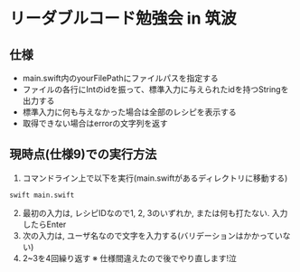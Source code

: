 # リーダブルコード勉強会 in 筑波

## 仕様
- main.swift内のyourFilePathにファイルパスを指定する
- ファイルの各行にIntのidを振って、標準入力に与えられたidを持つStringを出力する
- 標準入力に何も与えなかった場合は全部のレシピを表示する
- 取得できない場合はerrorの文字列を返す

## 現時点(仕様9)での実行方法
1. コマンドライン上で以下を実行(main.swiftがあるディレクトリに移動する)
```
swift main.swift
```
2. 最初の入力は, レシピIDなので1, 2, 3のいずれか, または何も打たない. 入力したらEnter
3. 次の入力は, ユーザ名なので文字を入力する(バリデーションはかかっていない)
4. 2~3を4回繰り返す
※ 仕様間違えたので後でやり直します!泣
